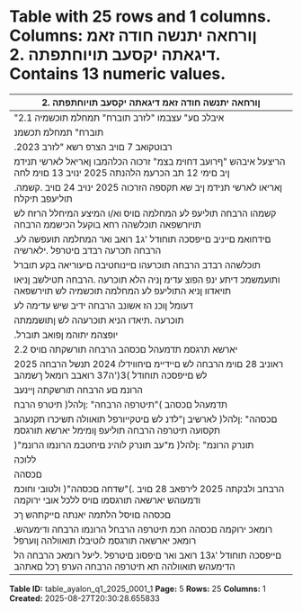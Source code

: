 # Table with 25 rows and 1 columns. Columns: ןורחאה יתנשה חודה זאמ דיגאתה יקסעב תויוחתפתה .2. Contains 13 numeric values.

| ןורחאה יתנשה חודה זאמ דיגאתה יקסעב תויוחתפתה .2 |
|---|
| "איבלכ םע" עצבמו "לזרב תוברח" תמחלמ תוכשמיה 2.1 |
| תוברח" תמחלמ תכשמנ | חודה םוסרפ דעומל ןוכנ | 2024 תנשל הרבחה לש םידחואמה םייפסכה תוחודב 'ג1 רואבב רומאל ךשמהב |
| .2023 רבוטקואב 7 םויב הצרפ רשא "לזרב |
| הריצעל איבהש "ףרועב דחוימ בצמ" זרכוה הכלהמבו ןאריאל לארשי תנידמ ןיב םימי 12 תב הכרעמ הלהנתה 2025 ינויב 13 םוימ לחה |
| .ןאריאו לארשי תנידמ ןיב שא תקספה הזרכוה 2025 ינויב 24 םויב .קשמה תוליעפב תיקלח |
| קשמהו הרבחה תוליעפ לע המחלמה םויס וא/ו המיצע המיחלל הרזח לש תויורשפאה תוכלשהה רחא בוקעל הכישממ הרבחה |
| .םידחואמ םייניב םייפסכה תוחודל 'ג1 רואב ואר המחלמה תועפשה לע הרבחה תכרעה רבדב םיטרפל .ילארשיה |
| תוכלשהה רבדב הרבחה תוכרעהו םיינוחטיבה םיעוריאה בקע תוברל | תילכלכה הביבסב תוידיתע תויוחתפתהל הרבחה תוכרעה |
| ותועמשמכ דיתע ינפ הפוצ עדימ ןניה הלא תוכרעה .הרבחה תטילשב ןניאו תויאדוו ןניא התוליעפ לע המחלמה תוכשמיה לש תוירשפאה |
| דעומל ןוכנ הז אשונב הרבחה ידיב שיש עדימה לע | רתיה ןיב | תססובמו | )"ךרע תוריינ קוח" :ןלהל( 1968 - ח"כשתה | ךרע תוריינ קוחב |
| תוכרעה .תיאדו הניא תוכרעהה לש ןתושממתה | םאתהב .תונושה תועפשהה םע תודדומתהל הרבחה תלהנה תוכרעה לעו | חודה רושיא |
| .יופצהמ יתוהמ ןפואב תוברל | הנוש ןפואב שממתהל וא | ןקלח וא ןלוכ | שממתהל אלש תויושע הלא |
| יארשא תרגסמ תדמעהל םכסהב הרבחה תורשקתה םויס 2.2 |
| 2025 ראוניב 28 םוימ הרבחה לש םיידיימ םיחווידלו 2024 תנשל הרבחה לש םייפסכה תוחודל )3('ה37 רואבב רומאל ךשמהב |
| הרונמ םע הרבחה תורשקתה ןיינעב | )2022-01-039378 :'סמ אתכמסא( 2022 לירפאב 13 םוימו )2025-01-007150 :'סמ אתכמסא( |
| תדמעהל םכסהב )"תיטרפה הרבחה" :ןלהל( תיטרפ הרבח | מ"עב יסנניפ יוויל 'א תודוסי םעו )"הרונמ" :ןלהל( מ"עב חוטיב םיחטבמ |
| םכסהה" :ןלהל( לארשיב ן"לדנ לש םיטקייורפל תואוולה תשיכרו תקנעהב תקסועה תיטרפה הרבחה תוליעפ ןומימל יארשא תורגסמ |
| )"תונרק הרונמ" :ןלהל( מ"עב תונרק לוהינ םיחטבמ הרונמו הרונמ | תיטרפה הרבחה םע םכסהב הרבחה תורשקתה ןיינעבו )"ירוקמה |
| ללוכה | תונרק הרונמו הרונמ ןיבל תיטרפה הרבחה ןיב שדח םכסהל םאתהב הקסע תמלשהל ףופכב יכ | רתיה ןיב | עבקנ ותרגסמב |
| םכסהה | ירוקמה םכסהה חכמ הרבחהו הרונמ תואוולה לש תוקלוסמ יתלבה תורתיה ןועריפ ורשפאיש יארשא תורגסמ תדמעה |
| הרבחב ולבקתה 2025 לירפאב 28 םויב .)"שדחה םכסהה"( ולטובי וחוכמ ודמעוהש יארשאה תורגסמו םויס ללכל אובי ירוקמה |
| םכסהה םויסל הלתמה יאנתה םייקתהש ךכ | שדחה םכסהל םאתהב הקסעה המלשוה דעומ ותואב יכ | תיטרפה הרבחהו הרונמ תועדוה |
| .רומאכ ירוקמה םכסהה חכמ תיטרפה הרבחל הרונמו הרבחה ודימעהש רומאכ יארשאה תורגסמ לוטיבלו תואוולהה ןוערפל | ירוקמה |
| םייפסכה תוחודל 'ג13 רואב ואר םיפסונ םיטרפל .ליעל רומאכ הרבחה הל הדימעהש תואוולהה תא תיטרפה הרבחה הערפ ךכל םאתהב |

**Table ID:** table_ayalon_q1_2025_0001_1
**Page:** 5
**Rows:** 25
**Columns:** 1
**Created:** 2025-08-27T20:30:28.655833

